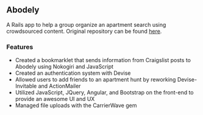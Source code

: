 ## Abodely
A Rails app to help a group organize an apartment search using crowdsourced content. Original repository can be found [here](https://github.com/jlieb10/abodely).

### Features
+ Created a bookmarklet that sends information from Craigslist posts to Abodely using Nokogiri and JavaScript 
+ Created an authentication system with Devise
+ Allowed users to add friends to an apartment hunt by reworking Devise-Invitable and ActionMailer
+ Utilized JavaScript, JQuery, Angular, and Bootstrap on the front-end to provide an awesome UI and UX
+ Managed file uploads with the CarrierWave gem
